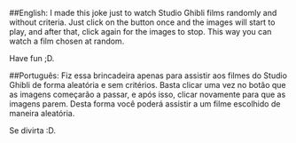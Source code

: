 ##English:
I made this joke just to watch Studio Ghibli films randomly and without criteria. Just click on the button once and the images will start to play, and after that, click again for the images to stop. This way you can watch a film chosen at random.

Have fun ;D.

##Português:
Fiz essa brincadeira apenas para assistir aos filmes do Studio Ghibli de forma aleatória e sem critérios. Basta clicar uma vez no botão que as imagens começarão a passar, e após isso, clicar novamente para que as imagens parem. Desta forma você poderá assistir a um filme escolhido de maneira aleatória.

Se divirta :D.
